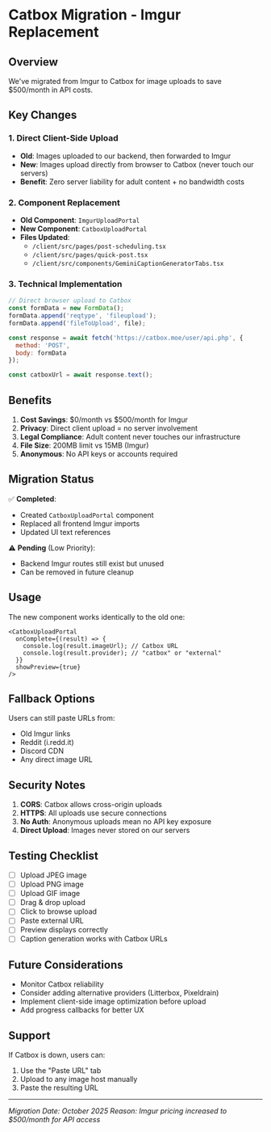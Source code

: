 # Catbox Migration - Imgur Replacement

## Overview
We've migrated from Imgur to Catbox for image uploads to save $500/month in API costs.

## Key Changes

### 1. Direct Client-Side Upload
- **Old**: Images uploaded to our backend, then forwarded to Imgur
- **New**: Images upload directly from browser to Catbox (never touch our servers)
- **Benefit**: Zero server liability for adult content + no bandwidth costs

### 2. Component Replacement
- **Old Component**: `ImgurUploadPortal`
- **New Component**: `CatboxUploadPortal`
- **Files Updated**:
  - `/client/src/pages/post-scheduling.tsx`
  - `/client/src/pages/quick-post.tsx`
  - `/client/src/components/GeminiCaptionGeneratorTabs.tsx`

### 3. Technical Implementation
```javascript
// Direct browser upload to Catbox
const formData = new FormData();
formData.append('reqtype', 'fileupload');
formData.append('fileToUpload', file);

const response = await fetch('https://catbox.moe/user/api.php', {
  method: 'POST',
  body: formData
});

const catboxUrl = await response.text();
```

## Benefits

1. **Cost Savings**: $0/month vs $500/month for Imgur
2. **Privacy**: Direct client upload = no server involvement
3. **Legal Compliance**: Adult content never touches our infrastructure
4. **File Size**: 200MB limit vs 15MB (Imgur)
5. **Anonymous**: No API keys or accounts required

## Migration Status

✅ **Completed**:
- Created `CatboxUploadPortal` component
- Replaced all frontend Imgur imports
- Updated UI text references

⚠️ **Pending** (Low Priority):
- Backend Imgur routes still exist but unused
- Can be removed in future cleanup

## Usage

The new component works identically to the old one:

```tsx
<CatboxUploadPortal 
  onComplete={(result) => {
    console.log(result.imageUrl); // Catbox URL
    console.log(result.provider); // "catbox" or "external"
  }}
  showPreview={true}
/>
```

## Fallback Options

Users can still paste URLs from:
- Old Imgur links
- Reddit (i.redd.it)
- Discord CDN
- Any direct image URL

## Security Notes

1. **CORS**: Catbox allows cross-origin uploads
2. **HTTPS**: All uploads use secure connections
3. **No Auth**: Anonymous uploads mean no API key exposure
4. **Direct Upload**: Images never stored on our servers

## Testing Checklist

- [ ] Upload JPEG image
- [ ] Upload PNG image  
- [ ] Upload GIF image
- [ ] Drag & drop upload
- [ ] Click to browse upload
- [ ] Paste external URL
- [ ] Preview displays correctly
- [ ] Caption generation works with Catbox URLs

## Future Considerations

- Monitor Catbox reliability
- Consider adding alternative providers (Litterbox, Pixeldrain)
- Implement client-side image optimization before upload
- Add progress callbacks for better UX

## Support

If Catbox is down, users can:
1. Use the "Paste URL" tab
2. Upload to any image host manually
3. Paste the resulting URL

---
*Migration Date: October 2025*
*Reason: Imgur pricing increased to $500/month for API access*

